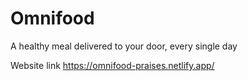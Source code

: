 # Omnifood
 A healthy meal delivered to your door, every single day

Website link
https://omnifood-praises.netlify.app/
